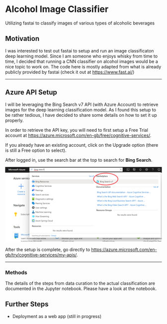 # Alcohol Image Classifier
Utilizing fastai to classify images of various types of alcoholic beverages

## Motivation
I was interested to test out fastai to setup and run an image classificaton deep learning model. Since I am someone who enjoys whisky from time to time, I decided that running a CNN classifier on alcohol images would be a nice topic to work on. The code here is mostly adapted from what is already publicly provided by fastai (check it out at https://www.fast.ai/)
___

## Azure API Setup
I will be leveraging the Bing Search v7 API (with Azure Account) to retrieve images for the deep learning classification model. As I found this setup to be rather tedious, I have decided to share some details on how to set it up properly.

In order to retrieve the API key, you will need to first setup a Free Trial account at https://azure.microsoft.com/en-gb/free/cognitive-services/. 

If you already have an existing account, click on the Upgrade option (there is still a Free option to select).

After logged in, use the search bar at the top to search for **Bing Search**.

<img src="/images/azure_step1.png" alt="My cool logo"/>

After the setup is complete, go directly to https://azure.microsoft.com/en-gb/try/cognitive-services/my-apis/.
___

### Methods
The details of the steps from data curation to the actual classification are documented in the Jupyter notebook. Please have a look at the notebook.

## Further Steps
- Deployment as a web app (still in progress)
